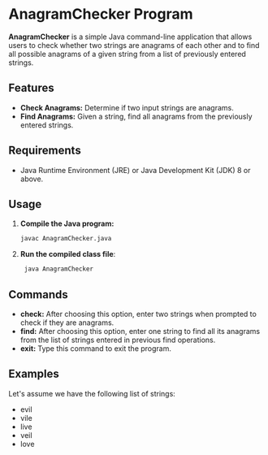 # AnagramChecker Program

**AnagramChecker** is a simple Java command-line application that allows users to check whether two strings are anagrams of each other and to find all possible anagrams of a given string from a list of previously entered strings.

## Features

- **Check Anagrams:** Determine if two input strings are anagrams.
- **Find Anagrams:** Given a string, find all anagrams from the previously entered strings.

## Requirements

- Java Runtime Environment (JRE) or Java Development Kit (JDK) 8 or above.

## Usage

1. **Compile the Java program:**
   ```sh
   javac AnagramChecker.java

2. **Run the compiled class file**:
   ```sh
    java AnagramChecker

## Commands

- **check:**  After choosing this option, enter two strings when prompted to check if they are anagrams.
- **find:** After choosing this option, enter one string to find all its anagrams from the list of strings entered in previous find operations.
- **exit:** Type this command to exit the program.

## Examples

Let's assume we have the following list of strings:

- evil
- vile
- live
- veil
- love